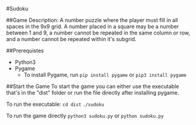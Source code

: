 #Sudoku

##Game Description:
A number puzzle where the player must fill in all spaces in the 9x9 grid. A number placed in a square may be a number between 1 and 9, a number cannot be repeated in the same column or row, and a number cannot be repeated within it's subgrid. 

##Prerequistes
- Python3
- Pygame
    - To install Pygame, run `pip install pygame` or `pip3 install pygame`

##Start the Game
To start the game you can either use the executable that's in the "dist" folder or run the file directly after installing pygame.

To run the executable:
`cd dist`
`./sudoku`

To run the game directly
`python3 sudoku.py` or `python sudoku.py`
